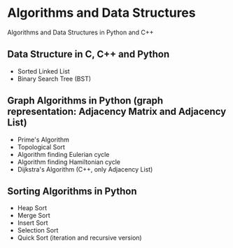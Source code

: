 # Algorithms and Data Structures
Algorithms and Data Structures in Python and C++

## Data Structure in C, C++ and Python
- Sorted Linked List
- Binary Search Tree (BST)

## Graph Algorithms in Python (graph representation: Adjacency Matrix and Adjacency List)
- Prime's Algorithm 
- Topological Sort 
- Algorithm finding Eulerian cycle 
- Algorithm finding Hamiltonian cycle 
- Dijkstra's Algorithm (C++, only Adjacency List)

## Sorting Algorithms in Python
- Heap Sort
- Merge Sort
- Insert Sort
- Selection Sort
- Quick Sort (iteration and recursive version)

